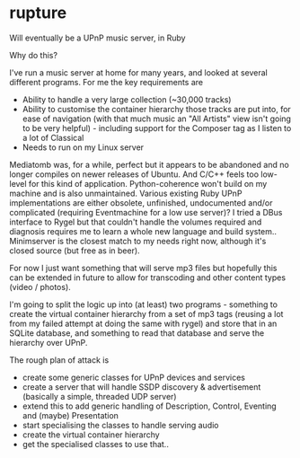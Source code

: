 # rupture
Will eventually be a UPnP music server, in Ruby

Why do this?

I've run a music server at home for many years, and looked at several different programs.  For me the key requirements are

- Ability to handle a very large collection (~30,000 tracks)
- Ability to customise the container hierarchy those tracks are put into, for ease of navigation (with that much music an "All Artists" view isn't going to be very helpful) - including support for the Composer tag as I listen to a lot of Classical
- Needs to run on my Linux server
 
Mediatomb was, for a while, perfect but it appears to be abandoned and no longer compiles on newer releases of Ubuntu.  And C/C++ feels too low-level for this kind of application.  Python-coherence won't build on my machine and is also unmaintained.  Various existing Ruby UPnP implementations are either obsolete, unfinished, undocumented and/or complicated (requiring Eventmachine for a low use server)?  I tried a DBus interface to Rygel but that couldn't handle the volumes required and diagnosis requires me to learn a whole new language and build system.. Minimserver is the closest match to my needs right now, although it's closed source (but free as in beer).

For now I just want something that will serve mp3 files but hopefully this can be extended in future to allow for transcoding and other content types (video / photos).

I'm going to split the logic up into (at least) two programs - something to create the virtual container hierarchy from a set of mp3 tags (reusing a lot from my failed attempt at doing the same with rygel) and store that in an SQLite database, and something to read that database and serve the hierarchy over UPnP.

The rough plan of attack is

- create some generic classes for UPnP devices and services
- create a server that will handle SSDP discovery & advertisement (basically a simple, threaded UDP server)
- extend this to add generic handling of Description, Control, Eventing and (maybe) Presentation
- start specialising the classes to handle serving audio
- create the virtual container hierarchy
- get the specialised classes to use that..
